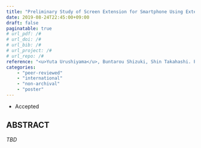 ```yaml
---
title: "Preliminary Study of Screen Extension for Smartphone Using External Display"
date: 2019-08-24T22:45:00+09:00
draft: false
paginatable: true
# url_pdf: /#
# url_doi: /#
# url_bib: /#
# url_project: /#
# url_repo: /#
reference: "<u>Yuta Urushiyama</u>, Buntarou Shizuki, Shin Takahashi. Preliminary Study of Screen Extension for Smartphone Using External Display. SUI '19: ACM Symposium on Spatial User Interaction, October 19-20, 2019, 2 pages. (to appear)"
categories:
    - "peer-reviewed"
    - "international"
    - "non-archival"
    - "poster"
---
```


- Accepted

## ABSTRACT

*TBD*
